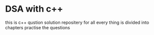 # DSA with c++
this is c++ qustion solution repositery for all
every thing is divided into chapters 
practise the questions

